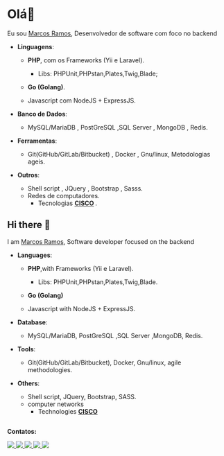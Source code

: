 # Olá👋

Eu sou [Marcos Ramos](https://www.linkedin.com/in/themarcosramos), Desenvolvedor de software com foco no backend

- **Linguagens**: 
  - <strong>PHP</strong>, com os Frameworks (Yii e Laravel).
    - Libs: PHPUnit,PHPstan,Plates,Twig,Blade; 

   - <strong>Go (Golang)</strong>.

  - Javascript com NodeJS + ExpressJS.

- **Banco de Dados**:
  - MySQL/MariaDB , PostGreSQL ,SQL Server , MongoDB , Redis.

- **Ferramentas**:
  - Git(GitHub/GitLab/Bitbucket) , Docker , Gnu/linux, Metodologias ageis.

- **Outros**:
  - Shell script , JQuery , Bootstrap , Sasss. 
  - Redes de computadores.
    - Tecnologias <strong>  [CISCO](https://www.cisco.com/) </strong>.

## Hi there 👋

I am [Marcos Ramos](https://www.linkedin.com/in/themarcosramos), Software developer focused on the backend

- **Languages**: 
  - <strong>PHP</strong>,with Frameworks (Yii e Laravel).
    - Libs: PHPUnit,PHPstan,Plates,Twig,Blade.

   - <strong>Go (Golang)</strong>

  - Javascript  with NodeJS + ExpressJS.

- **Database**:
  - MySQL/MariaDB, PostGreSQL ,SQL Server ,MongoDB, Redis. 

- **Tools**:
  - Git(GitHub/GitLab/Bitbucket), Docker, Gnu/linux, agile methodologies.

- **Others**:
  - Shell script, JQuery, Bootstrap, SASS. 
  - computer networks
    - Technologies <strong> [CISCO](https://www.cisco.com/) </strong>

##
<p align="left">
<strong>Contatos:</strong> 
</p>

<p align="left">
  <a href="https://www.linkedin.com/in/themarcosramos" target="_blank">
    <img src="https://img.shields.io/badge/-LinkedIn-%230077B5?style=for-the-badge&logo=linkedin&logoColor=white" target="_blank">
  </a> 
   <a href="https://twitter.com/themarcosramos_" target="_blank">
    <img src="https://img.shields.io/badge/-twitter-%23000000?style=for-the-badge&logo=x&logoColor=white" target="_blank">
  </a>
  <a href="https://bsky.app/profile/themarcosramos.bsky.social" target="_blank">
    <img src="https://img.shields.io/badge/-bluesky-%230099B6?style=for-the-badge&logo=bluesky&logoColor=white" target="_blank">
  </a>
   <a href="https://www.threads.net/@themarcosramos_" target="_blank">
    <img src="https://img.shields.io/badge/-threads-%23030303?style=for-the-badge&logo=threads&logoColor=white" target="_blank">
  </a>
   <a href="https://discord.com/users/themarcosramos#3550" target="_blank">
    <img src="https://img.shields.io/badge/-discord-%2365B5?style=for-the-badge&logo=discord&logoColor=white" target="_blank">
  </a>
</p>

